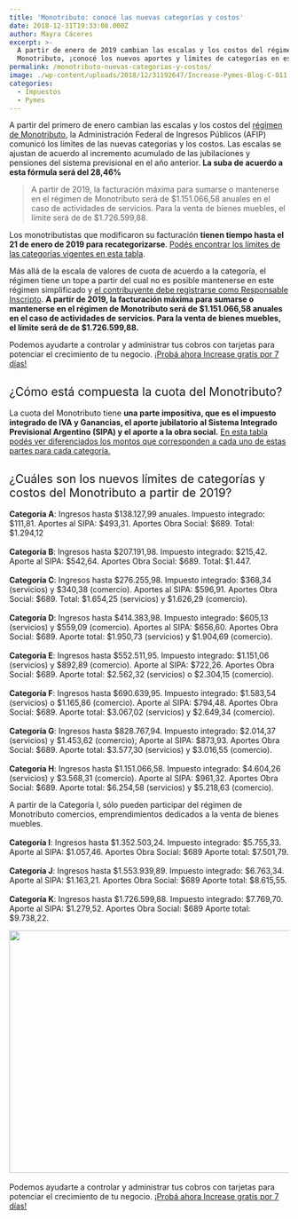 ```yaml
---
title: 'Monotributo: conocé las nuevas categorías y costos'
date: 2018-12-31T19:33:08.000Z
author: Mayra Cáceres
excerpt: >-
  A partir de enero de 2019 cambian las escalas y los costos del régimen de
  Monotributo, ¡conocé los nuevos aportes y límites de categorías en esta nota!
permalink: /monotributo-nuevas-categorias-y-costos/
image: ./wp-content/uploads/2018/12/31192647/Increase-Pymes-Blog-C-011.png
categories:
  - Impuestos
  - Pymes
---
```

<span style="font-weight: 400;">A partir del primero de enero cambian las escalas y los costos del </span>[<span style="font-weight: 400;">régimen de Monotributo</span>](https://increasecard.com/monotributo-responsable-inscripto-conviene/)<span style="font-weight: 400;">, la Administración Federal de Ingresos Públicos (AFIP) comunicó los límites de las nuevas categorías y los costos. Las escalas se ajustan de acuerdo al incremento acumulado de las jubilaciones y pensiones del sistema previsional en el año anterior. </span>**La suba de acuerdo a esta fórmula será del 28,46%**

> <span style="font-weight: 400;">A partir de 2019, la facturación máxima para sumarse o mantenerse en el régimen de Monotributo será de $1.151.066,58 anuales en el caso de actividades de servicios. Para la venta de bienes muebles, el límite será de de $1.726.599,88.</span>

<span style="font-weight: 400;">Los monotributistas que modificaron su facturación </span>**tienen tiempo hasta el 21 de enero de 2019 para recategorizarse**<span style="font-weight: 400;">. </span>[<span style="font-weight: 400;">Podés encontrar los límites de las categorías vigentes en esta tabla</span>](http://www.afip.gob.ar/monotributo/categorias.asp)<span style="font-weight: 400;">.</span>

<span style="font-weight: 400;">Más allá de la escala de valores de cuota de acuerdo a la categoría, el régimen tiene un tope a partir del cual no es posible mantenerse en este régimen simplificado y </span>[<span style="font-weight: 400;">el contribuyente debe registrarse como Responsable Inscripto</span>](https://increasecard.com/monotributo-responsable-inscripto-conviene/)<span style="font-weight: 400;">. </span>**A partir de 2019, la facturación máxima para sumarse o mantenerse en el régimen de Monotributo será de $1.151.066,58 anuales en el caso de actividades de servicios. Para la venta de bienes muebles, el límite será de de $1.726.599,88.**

Podemos ayudarte a controlar y administrar tus cobros con tarjetas para potenciar el crecimiento de tu negocio. [¡Probá ahora Increase gratis por 7 días!](http://bit.ly/2D0RxqW)

## <span style="font-weight: 400;">¿Cómo está compuesta la cuota del Monotributo?</span>

<span style="font-weight: 400;">La cuota del Monotributo tiene </span>**una parte impositiva, que es el impuesto integrado de IVA y Ganancias, el aporte jubilatorio al Sistema Integrado Previsional Argentino (SIPA) y el aporte a la obra social.** [<span style="font-weight: 400;">En esta tabla podés ver diferenciados los montos que corresponden a cada uno de estas partes para cada categoría.</span>](http://www.afip.gob.ar/monotributo/categorias.asp)

## <span style="font-weight: 400;">¿Cuáles son los nuevos límites de categorías y costos del Monotributo a partir de 2019?</span>

**Categoría A**<span style="font-weight: 400;">: Ingresos hasta $138.127,99 anuales. Impuesto integrado: $111,81. Aportes al SIPA: $493,31. Aportes Obra Social: $689. Total: $1.294,12</span><span style="font-weight: 400;"><br /> </span><span style="font-weight: 400;"><br /> </span>**Categoría B**<span style="font-weight: 400;">: Ingresos hasta $207.191,98. Impuesto integrado: $215,42. Aporte al SIPA: $542,64. Aportes Obra Social: $689. Total: $1.447.</span><span style="font-weight: 400;"><br /> </span><span style="font-weight: 400;"><br /> </span>**Categoría C**<span style="font-weight: 400;">: Ingresos hasta $276.255,98. Impuesto integrado: $368,34 (servicios) y $340,38 (comercio). Aportes al SIPA: $596,91. Aportes Obra Social: $689. Total: $1.654,25 (servicios) y $1.626,29 (comercio).</span><span style="font-weight: 400;"><br /> </span><span style="font-weight: 400;"><br /> </span>**Categoría D**<span style="font-weight: 400;">: Ingresos hasta $414.383,98. Impuesto integrado: $605,13 (servicios) y $559,09 (comercio). Aportes al SIPA: $656,60. Aportes Obra Social: $689. Aporte total: $1.950,73 (servicios) y $1.904,69 (comercio).</span><span style="font-weight: 400;"><br /> </span><span style="font-weight: 400;"><br /> </span>**Categoría E**<span style="font-weight: 400;">: Ingresos hasta $552.511,95. Impuesto integrado: $1.151,06 (servicios) y $892,89 (comercio). Aporte al SIPA: $722,26. Aportes Obra Social: $689. Aporte total: $2.562,32 (servicios) o $2.304,15 (comercio).</span><span style="font-weight: 400;"><br /> </span><span style="font-weight: 400;"><br /> </span>**Categoría F**<span style="font-weight: 400;">: Ingresos hasta $690.639,95. Impuesto integrado: $1.583,54 (servicios) o $1.165,86 (comercio). Aporte al SIPA: $794,48. Aportes Obra Social: $689. Aporte total: $3.067,02 (servicios) y $2.649,34 (comercio).</span><span style="font-weight: 400;"><br /> </span><span style="font-weight: 400;"><br /> </span>**Categoría G**<span style="font-weight: 400;">: Ingresos hasta $828.767,94. Impuesto integrado: $2.014,37 (servicios) y $1.453,62 (comercio); Aporte al SIPA: $873,93. Aportes Obra Social: $689. Aporte total: $3.577,30 (servicios) y $3.016,55 (comercio).</span><span style="font-weight: 400;"><br /> </span><span style="font-weight: 400;"><br /> </span>**Categoría H**<span style="font-weight: 400;">: Ingresos hasta $1.151.066,58. Impuesto integrado: $4.604,26 (servicios) y $3.568,31 (comercio). Aporte al SIPA: $961,32. Aportes Obra Social: $689. Aporte total: $6.254,58 (servicios) y $5.218,63 (comercio).</span>

<span style="font-weight: 400;">A partir de la Categoría I, sólo pueden participar del régimen de Monotributo comercios, emprendimientos dedicados a la venta de bienes muebles.</span><span style="font-weight: 400;"><br /> </span><span style="font-weight: 400;"><br /> </span>**Categoría I**<span style="font-weight: 400;">: Ingresos hasta $1.352.503,24. Impuesto integrado: $5.755,33. Aporte al SIPA: $1.057,46. Aportes Obra Social: $689 Aporte total: $7.501,79.</span><span style="font-weight: 400;"><br /> </span><span style="font-weight: 400;"><br /> </span>**Categoría J**<span style="font-weight: 400;">: Ingresos hasta $1.553.939,89. Impuesto integrado: $6.763,34. Aporte al SIPA: $1.163,21. Aportes Obra Social: $689 Aporte total: $8.615,55.</span><span style="font-weight: 400;"><br /> </span><span style="font-weight: 400;"><br /> </span>**Categoría K**<span style="font-weight: 400;">: Ingresos hasta $1.726.599,88. Impuesto integrado: $7.769,70. Aporte al SIPA: $1.279,52. Aportes Obra Social: $689 Aporte total: $9.738,22.</span>

[<img class="aligncenter wp-image-4735 size-full" src="https://d1nzec96y7u1ro.cloudfront.net/wp-content/uploads/2018/08/07165336/Banner-News-01.png" alt="" width="885" height="437" srcset="https://d1nzec96y7u1ro.cloudfront.net/wp-content/uploads/2018/08/07165336/Banner-News-01.png 885w, https://d1nzec96y7u1ro.cloudfront.net/wp-content/uploads/2018/08/07165336/Banner-News-01-300x148.png 300w, https://d1nzec96y7u1ro.cloudfront.net/wp-content/uploads/2018/08/07165336/Banner-News-01-768x379.png 768w" sizes="(max-width: 885px) 100vw, 885px" />](http://bit.ly/2D0RxqW)[  
](http://bit.ly/2D0RxqW) 

Podemos ayudarte a controlar y administrar tus cobros con tarjetas para potenciar el crecimiento de tu negocio. [¡Probá ahora Increase gratis por 7 días!](http://bit.ly/2D0RxqW)
